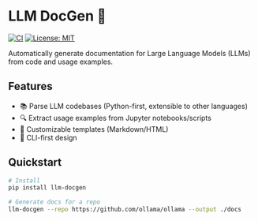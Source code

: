 # LLM DocGen 🚀

[![CI](https://github.com/msodiq19/llm-docgen/actions/workflows/ci.yml/badge.svg)](https://github.com/msodiq19/llm-docgen/actions)
[![License: MIT](https://img.shields.io/badge/License-MIT-blue.svg)](https://opensource.org/licenses/MIT)

Automatically generate documentation for Large Language Models (LLMs) from code and usage examples.

## Features
- 📚 Parse LLM codebases (Python-first, extensible to other languages)
- 🔍 Extract usage examples from Jupyter notebooks/scripts
- 🎨 Customizable templates (Markdown/HTML)
- 🚀 CLI-first design

## Quickstart
```bash
# Install
pip install llm-docgen

# Generate docs for a repo
llm-docgen --repo https://github.com/ollama/ollama --output ./docs
